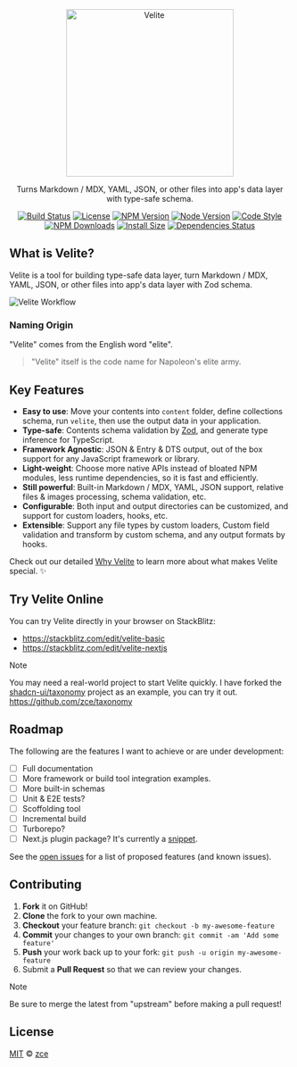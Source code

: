 <div align="center">
  <a href="https://velite.js.org">
    <picture>
      <source srcset="https://velite.js.org/assets/logo-dark.svg" media="(prefers-color-scheme: dark)">
      <img src="https://velite.js.org/assets/logo.svg" width="300 alt="Velite" title="Velite">
    </picture>
  </a>
  <p>Turns Markdown / MDX, YAML, JSON, or other files into app's data layer with type-safe schema.</p>
  <p>
    <a href="https://github.com/zce/velite/actions"><img src="https://img.shields.io/github/actions/workflow/status/zce/velite/main.yml" alt="Build Status"></a>
    <a href="https://github.com/zce/velite/blob/master/license"><img src="https://img.shields.io/github/license/zce/velite" alt="License"></a>
    <a href="https://npm.im/velite"><img src="https://img.shields.io/npm/v/velite" alt="NPM Version"></a>
    <a href="https://npm.im/velite"><img src="https://img.shields.io/node/v/velite" alt="Node Version"></a>
    <a href="https://standardjs.com"><img src="https://img.shields.io/badge/code_style-standard-brightgreen" alt="Code Style"></a>
    <br>
    <a href="https://npm.im/velite"><img src="https://img.shields.io/npm/dm/velite" alt="NPM Downloads"></a>
    <a href="https://packagephobia.com/result?p=velite"><img src="https://packagephobia.com/badge?p=velite" alt="Install Size"></a>
    <a href="https://github.com/zce/velite"><img src="https://img.shields.io/librariesio/release/npm/velite" alt="Dependencies Status"></a>
  </p>
</div>

## What is Velite?

Velite is a tool for building type-safe data layer, turn Markdown / MDX, YAML, JSON, or other files into app's data layer with Zod schema.

<picture>
  <source srcset="https://velite.js.org/assets/flow-dark.svg" media="(prefers-color-scheme: dark)">
  <img src="https://velite.js.org/assets/flow.svg" alt="Velite Workflow" title="Velite Workflow">
</picture>

### Naming Origin

"Velite" comes from the English word "elite".

> "Velite" itself is the code name for Napoleon's elite army.

## Key Features

- **Easy to use**: Move your contents into `content` folder, define collections schema, run `velite`, then use the output data in your application.
- **Type-safe**: Contents schema validation by [Zod](https://zod.dev), and generate type inference for TypeScript.
- **Framework Agnostic**: JSON & Entry & DTS output, out of the box support for any JavaScript framework or library.
- **Light-weight**: Choose more native APIs instead of bloated NPM modules, less runtime dependencies, so it is fast and efficiently.
- **Still powerful**: Built-in Markdown / MDX, YAML, JSON support, relative files & images processing, schema validation, etc.
- **Configurable**: Both input and output directories can be customized, and support for custom loaders, hooks, etc.
- **Extensible**: Support any file types by custom loaders, Custom field validation and transform by custom schema, and any output formats by hooks.

Check out our detailed [Why Velite](https://velite.js.org/guide/introduction#why-velite) to learn more about what makes Velite special. ✨

## Try Velite Online

You can try Velite directly in your browser on StackBlitz:

- https://stackblitz.com/edit/velite-basic
- https://stackblitz.com/edit/velite-nextjs

> [!NOTE]
> You may need a real-world project to start Velite quickly.
> I have forked the [shadcn-ui/taxonomy](https://tx.shadcn.com) project as an example, you can try it out.
> https://github.com/zce/taxonomy

## Roadmap

The following are the features I want to achieve or are under development:

- [ ] Full documentation
- [ ] More framework or build tool integration examples.
- [ ] More built-in schemas
- [ ] Unit & E2E tests?
- [ ] Scoffolding tool
- [ ] Incremental build
- [ ] Turborepo?
- [ ] Next.js plugin package? It's currently a [snippet](https://velite.js.org/guide/with-nextjs#start-velite-with-next-js-plugin).

See the [open issues](https://github.com/zce/velite/issues) for a list of proposed features (and known issues).

## Contributing

1. **Fork** it on GitHub!
2. **Clone** the fork to your own machine.
3. **Checkout** your feature branch: `git checkout -b my-awesome-feature`
4. **Commit** your changes to your own branch: `git commit -am 'Add some feature'`
5. **Push** your work back up to your fork: `git push -u origin my-awesome-feature`
6. Submit a **Pull Request** so that we can review your changes.

> [!NOTE]
> Be sure to merge the latest from "upstream" before making a pull request!

## License

[MIT](license) &copy; [zce](https://zce.me)
